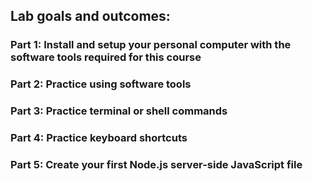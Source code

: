 ## Lab goals and outcomes:

### Part 1: Install and setup your personal computer with the software tools required for this course
### Part 2: Practice using software tools
### Part 3: Practice terminal or shell commands
### Part 4: Practice keyboard shortcuts
### Part 5: Create your first Node.js server-side JavaScript file
